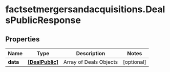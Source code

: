 # factsetmergersandacquisitions.DealsPublicResponse

## Properties

Name | Type | Description | Notes
------------ | ------------- | ------------- | -------------
**data** | [**[DealPublic]**](DealPublic.md) | Array of Deals Objects | [optional] 


